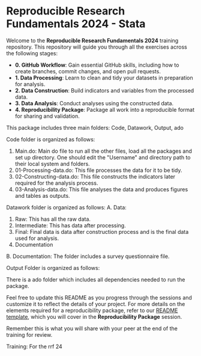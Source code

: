 # Reproducible Research Fundamentals 2024 - Stata

Welcome to the **Reproducible Research Fundamentals 2024** training repository. This repository will guide you through all the exercises across the following stages:

- **0. GitHub Workflow**: Gain essential GitHub skills, including how to create branches, commit changes, and open pull requests.
- **1. Data Processing**: Learn to clean and tidy your datasets in preparation for analysis.
- **2. Data Construction**: Build indicators and variables from the processed data.
- **3. Data Analysis**: Conduct analyses using the constructed data.
- **4. Reproducibility Package**: Package all work into a reproducible format for sharing and validation.


This package includes three main folders: Code, Datawork, Output, ado

Code folder is organized as follows: 

1. Main.do: Main do file to run all the other files, load all the packages and set up directory. One should edit the "Username" and directory path to their local system and folders. 
2. 01-Processing-data.do: This file processes the data for it to be tidy. 
3. 02-Constructing-data.do: This file constructs the indicators later required for the analysis process. 
4. 03-Analysis-data.do: This file analyses the data and produces figures and tables as outputs. 

Datawork folder is organized as follows: 
A. Data:
1. Raw: This has all the raw data.
2. Intermediate: This has data after processing.
3. Final: Final data is data after construction process and is the final data used for analysis. 
4. Documentation 

B. Documentation: The folder includes a survey questionnaire file. 

Output Folder is organized as follows: 



There is a ado folder which includes all dependencies needed to run the package.  

Feel free to update this README as you progress through the sessions and customize it to reflect the details of your project. For more details on the elements required for a reproducibility package, refer to our [README template](https://github.com/worldbank/wb-reproducible-research-repository/blob/main/resources/README_Template.md), which you will cover in the **Reproducibility Package** session.

Remember this is what you will share with your peer at the end of the training for review. 


Training: For the rrf 24